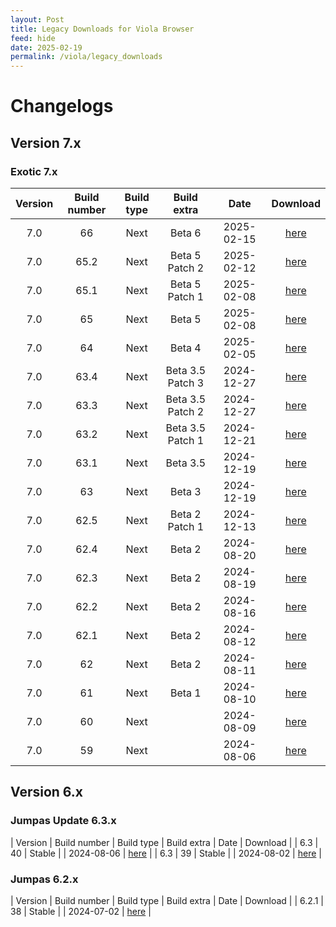 ```yaml
---
layout: Post
title: Legacy Downloads for Viola Browser
feed: hide
date: 2025-02-19
permalink: /viola/legacy_downloads
---
```


# Changelogs
## Version 7.x
### Exotic 7.x

| Version | Build number | Build type | Build extra | Date | Download |
| :--: | :--: | :--: | :--: | :--: | :--: |
| 7.0 | 66 | Next | Beta 6 | 2025-02-15 | [here](/viola/builds/build66) |
| 7.0 | 65.2 | Next | Beta 5 Patch 2 | 2025-02-12 | [here](/viola/builds/build65r2) |
| 7.0 | 65.1 | Next | Beta 5 Patch 1 | 2025-02-08 | [here](/viola/builds/build65r1) |
| 7.0 | 65 | Next | Beta 5 | 2025-02-08 | [here](/viola/builds/build65) |
| 7.0 | 64 | Next | Beta 4 | 2025-02-05 | [here](/viola/builds/build64) |
| 7.0 | 63.4 | Next | Beta 3.5 Patch 3 | 2024-12-27 | [here](/viola/builds/build63r4) |
| 7.0 | 63.3 | Next | Beta 3.5 Patch 2 | 2024-12-27 | [here](/viola/builds/build63r3) |
| 7.0 | 63.2 | Next | Beta 3.5 Patch 1 | 2024-12-21 | [here](/viola/builds/build63r2) |
| 7.0 | 63.1 | Next | Beta 3.5 | 2024-12-19 | [here](/viola/builds/build63r1) |
| 7.0 | 63 | Next | Beta 3 | 2024-12-19 | [here](/viola/builds/build63) |
| 7.0 | 62.5 | Next | Beta 2 Patch 1 | 2024-12-13 | [here](/viola/builds/build62r5) |
| 7.0 | 62.4 | Next | Beta 2 | 2024-08-20 | [here](/viola/builds/build62r4) |
| 7.0 | 62.3 | Next | Beta 2 | 2024-08-19 | [here](/viola/builds/build62r3) |
| 7.0 | 62.2 | Next | Beta 2 | 2024-08-16 | [here](/viola/builds/build62r2) |
| 7.0 | 62.1 | Next | Beta 2 | 2024-08-12 | [here](/viola/builds/build62r1) |
| 7.0 | 62 | Next | Beta 2 | 2024-08-11 | [here](/viola/builds/build62) |
| 7.0 | 61 | Next | Beta 1 | 2024-08-10 | [here](/viola/builds/build61) |
| 7.0 | 60 | Next | | 2024-08-09 | [here](/viola/builds/build60) |
| 7.0 | 59 | Next | | 2024-08-06 | [here](/viola/builds/build59) |

## Version 6.x
### Jumpas Update 6.3.x

| Version | Build number | Build type | Build extra | Date | Download |
| 6.3 | 40 | Stable | | 2024-08-06 | [here](/viola/builds/build40) |
| 6.3 | 39 | Stable | | 2024-08-02 | [here](/viola/builds/build39) |

### Jumpas 6.2.x

| Version | Build number | Build type | Build extra | Date | Download |
| 6.2.1 | 38 | Stable | | 2024-07-02 | [here](/viola/builds/build38) |
